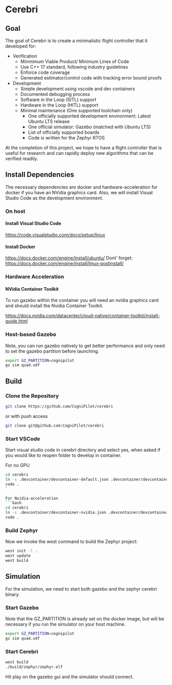# Cerebri

## Goal
The goal of Cerebri is to create a minimalistic flight controller that it developed for:
* Verification
	* Minmimum Viable Product/ Minimum Lines of Code
	* Use C++ 17 standard, following industry guidelines
	* Enforce code coverage
	* Generated estimator/control code with tracking error bound proofs
* Development
	* Simple development using vscode and dev containers
	* Documented debugging process
	* Software in the Loop (SITL) support
	* Hardware in the Loop (HITL) support
    * Minimal maintenance (One supported toolchain only)
	  * One officially supported development environment: Latest Ubuntu LTS release
      * One official simulator: Gazebo (matched with Ubuntu LTS)
      * List of officially supported boards
	  * Code is written for the Zephyr RTOS

At the completion of this project, we hope to have a flight controller that is useful for research and can rapidly deploy new algorithms that can be verified readily.

## Install Dependencies

The necessary dependencies are docker and hardware-acceleration for docker if you have an NVidia graphics card. Also, we will install Visual Studio Code as the development environment.

### On host

#### Install Visual Studio Code
https://code.visualstudio.com/docs/setup/linux

#### Install Docker
https://docs.docker.com/engine/install/ubuntu/
Dont' forget: https://docs.docker.com/engine/install/linux-postinstall/

### Hardware Acceleration

#### NVidia Container Toolkit
To run gazebo within the container you will need an nvidia graphics card and
should install the Nvidia Container Toolkit.

https://docs.nvidia.com/datacenter/cloud-native/container-toolkit/install-guide.html

### Host-based Gazebo
Note, you can run gazebo natively to get better performance and only need to set the gazebo partition before
launching.

```bash
export GZ_PARTITION=cognipilot
gz sim quad.sdf
```

## Build

### Clone the Repository

```bash
git clone https://github.com/CogniPilot/cerebri
```
or with push access
```bash
git clone git@github.com:CogniPilot/cerebri
```

### Start VSCode

Start visual studio code in cerebri directory and select yes, when asked if you would like to reopen folder to develop in container.

For no GPU
```bash
cd cerebri
ln -s .devcontainer/devcontainer-default.json .devcontainer/devcontainer.json
code .
`

For Nvidia-acceleration
```bash
cd cerebri
ln -s .devcontainer/devcontainer-nvidia.json .devcontainer/devcontainer.json
code .
```

### Build Zephyr

Now we invoke the west command to build the Zephyr project:
```bash
west init -l .
west update
west build
```

## Simulation

For the simulation, we need to start both gazebo and the zephyr cerebri binary.

### Start Gazebo

Note that the GZ_PARTITION is already set on the docker image, but will be necessary if you
run the simulator on your host machine.

```bash
export GZ_PARTITION=cognipilot
gz sim quad.sdf
```

### Start Cerebri

```bash
west build
./build/zephyr/zephyr.elf
```

Hit play on the gazebo gui and the simulator should connect.

